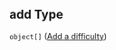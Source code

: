 ## add Type

`object[]` ([Add a difficulty](generic-properties-root-add-difficulty-properties-add-difficulty-add-a-difficulty.md))
